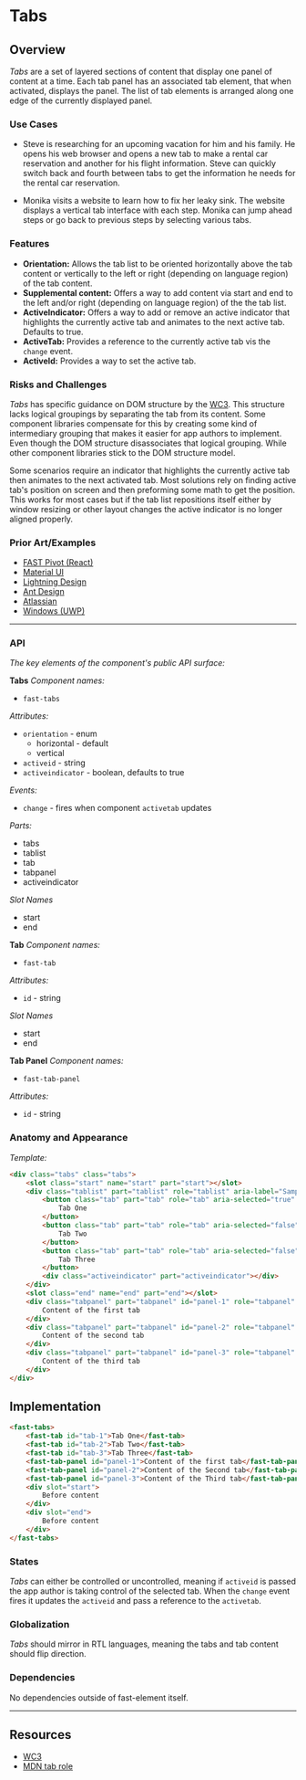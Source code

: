 # Tabs

## Overview

*Tabs* are a set of layered sections of content that display one panel of content at a time. Each tab panel has an associated tab element, that when activated, displays the panel. The list of tab elements is arranged along one edge of the currently displayed panel.

### Use Cases

- Steve is researching for an upcoming vacation for him and his family. He opens his web browser and opens a new tab to make a rental car reservation and another for his flight information. Steve can quickly switch back and fourth between tabs to get the information he needs for the rental car reservation.

- Monika visits a website to learn how to fix her leaky sink. The website displays a vertical tab interface with each step. Monika can jump ahead steps or go back to previous steps by selecting various tabs.
  
### Features

- **Orientation:** Allows the tab list to be oriented horizontally above the tab content or vertically to the left or right (depending on language region) of the tab content.
- **Supplemental content:** Offers a way to add content via start and end to the left and/or right (depending on language region) of the the tab list.
- **ActiveIndicator:** Offers a way to add or remove an active indicator that highlights the currently active tab and animates to the next active tab. Defaults to true.
- **ActiveTab:** Provides a reference to the currently active tab vis the `change` event.
- **ActiveId:** Provides a way to set the active tab.

### Risks and Challenges

*Tabs* has specific guidance on DOM structure by the [WC3](https://w3c.github.io/aria-practices/examples/tabs/tabs-2/tabs.html). This structure lacks logical groupings by separating the tab from its content. Some component libraries compensate for this by creating some kind of intermediary grouping that makes it easier for app authors to implement. Even though the DOM structure disassociates that logical grouping. While other component libraries stick to the DOM structure model. 

Some scenarios require an indicator that highlights the currently active tab then animates to the next activated tab. Most solutions rely on finding active tab's position on screen and then preforming some math to get the position. This works for most cases but if the tab list repositions itself either by window resizing or other layout changes the active indicator is no longer aligned properly.

### Prior Art/Examples
- [FAST Pivot (React)](https://www.npmjs.com/package/@microsoft/fast-components-react-msft)
- [Material UI](https://material-ui.com/components/tabs/)
- [Lightning Design](https://www.lightningdesignsystem.com/components/tabs/)
- [Ant Design](https://ant.design/components/tabs/)
- [Atlassian](https://atlaskit.atlassian.com/packages/core/tabs)
- [Windows (UWP)](https://docs.microsoft.com/en-us/windows/uwp/design/controls-and-patterns/tab-view)

---

### API

*The key elements of the component's public API surface:*

**Tabs**
*Component names:*
- `fast-tabs`

*Attributes:*
- `orientation` - enum
  - horizontal - default
  - vertical
- `activeid` - string
- `activeindicator` - boolean, defaults to true

*Events:*
- `change` - fires when component `activetab` updates

*Parts:*
- tabs
- tablist
- tab
- tabpanel
- activeindicator

*Slot Names*
- start
- end

**Tab**
*Component names:*
- `fast-tab`

*Attributes:*
- `id` - string

*Slot Names*
- start
- end

**Tab Panel**
*Component names:*
- `fast-tab-panel`

*Attributes:*
- `id` - string

### Anatomy and Appearance

*Template:*
```HTML
<div class="tabs" class="tabs">
    <slot class="start" name="start" part="start"></slot>
    <div class="tablist" part="tablist" role="tablist" aria-label="Sample Tabs">
        <button class="tab" part="tab" role="tab" aria-selected="true" aria-controls="panel-1" id="tab-1" tabindex="0">
            Tab One
        </button>
        <button class="tab" part="tab" role="tab" aria-selected="false" aria-controls="panel-2" id="tab-2" tabindex="-1">
            Tab Two
        </button>
        <button class="tab" part="tab" role="tab" aria-selected="false" aria-controls="panel-3" id="tab-3" tabindex="-1">
            Tab Three
        </button>
        <div class="activeindicator" part="activeindicator"></div>
    </div>
    <slot class="end" name="end" part="end"></slot>
    <div class="tabpanel" part="tabpanel" id="panel-1" role="tabpanel" tabindex="0" aria-labelledby="tab-1">
        Content of the first tab
    </div>
    <div class="tabpanel" part="tabpanel" id="panel-2" role="tabpanel" tabindex="0" aria-labelledby="tab-2" hidden>
        Content of the second tab
    </div>
    <div class="tabpanel" part="tabpanel" id="panel-3" role="tabpanel" tabindex="0" aria-labelledby="tab-3" hidden>
        Content of the third tab
    </div>
</div>
```

## Implementation

```HTML
<fast-tabs>
    <fast-tab id="tab-1">Tab One</fast-tab>
    <fast-tab id="tab-2">Tab Two</fast-tab>
    <fast-tab id="tab-3">Tab Three</fast-tab>
    <fast-tab-panel id="panel-1">Content of the first tab</fast-tab-panel>
    <fast-tab-panel id="panel-2">Content of the Second tab</fast-tab-panel>
    <fast-tab-panel id="panel-3">Content of the Third tab</fast-tab-panel>
    <div slot="start">
        Before content
    </div>
    <div slot="end">
        Before content
    </div>
</fast-tabs>
```

### States

*Tabs* can either be controlled or uncontrolled, meaning if `activeid` is passed the app author is taking control of the selected tab. When the `change` event fires it updates the `activeid` and pass a reference to the `activetab`.

### Globalization

*Tabs* should mirror in RTL languages, meaning the tabs and tab content should flip direction.

### Dependencies

No dependencies outside of fast-element itself.

---

## Resources
- [WC3](https://w3c.github.io/aria-practices/#tabpanel)
- [MDN tab role](https://developer.mozilla.org/en-US/docs/Web/Accessibility/ARIA/Roles/Tab_Role)